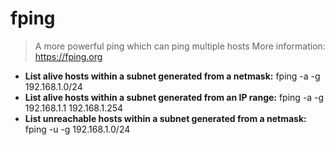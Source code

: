 # fping
> A more powerful ping which can ping multiple hosts
> More information: <https://fping.org>
- **List alive hosts within a subnet generated from a netmask:**
fping -a -g 192.168.1.0/24
- **List alive hosts within a subnet generated from an IP range:**
fping -a -g 192.168.1.1 192.168.1.254
- **List unreachable hosts within a subnet generated from a netmask:**
fping -u -g 192.168.1.0/24

